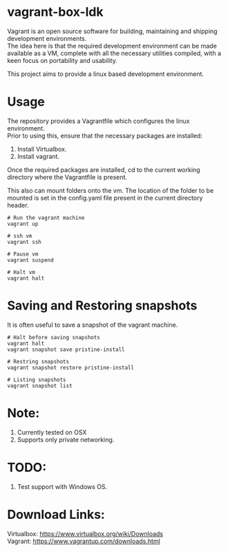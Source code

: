 # vagrant-box-ldk
Vagrant is an open source software for building, maintaining and shipping development environments.<br/>
The idea here is that the required development environment can be made available as a VM, complete with all the necessary utilities compiled, with a keen focus on portability and usability.<br/>

This project aims to provide a linux based development environment.

# Usage
The repository provides a Vagrantfile which configures the linux environment.<br/>
Prior to using this, ensure that the necessary packages are installed:<br/>
1. Install Virtualbox. <br/>
2. Install vagrant. <br/>

Once the required packages are installed, cd to the current working directory where the Vagrantfile is present.<br/>

This also can mount folders onto the vm. The location of the folder to be mounted is set in the config.yaml file present in the current directory header.

```
# Run the vagrant machine
vagrant up

# ssh vm
vagrant ssh

# Pause vm
vagrant suspend

# Halt vm
vagrant halt
```

# Saving and Restoring snapshots

It is often useful to save a snapshot of the vagrant machine.
```
# Halt before saving snapshots
vagrant halt
vagrant snapshot save pristine-install

# Restring snapshots
vagrant snapshot restore pristine-install

# Listing snapshots
vagrant snapshot list
```

# Note:
1. Currently tested on OSX
2. Supports only private networking.

# TODO:
1. Test support with Windows OS.

# Download Links:
Virtualbox: https://www.virtualbox.org/wiki/Downloads <br/>
Vagrant: https://www.vagrantup.com/downloads.html <br/>
